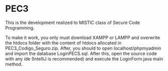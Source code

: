 # PEC3
This is the development realized to MISTIC class of Secure Code Programming.

To make it work, you only must download XAMPP or LAMPP and overwrite the htdocs folder with the content of htdocs allocated in PEC3_Codigo_Seguro.zip. After, you should to open localhost/phpmyadmin and import the database LoginPECS.sql. After this, open the source code with any ide (IntelliJ is recommended) and execute the LoginForm.java main method.
